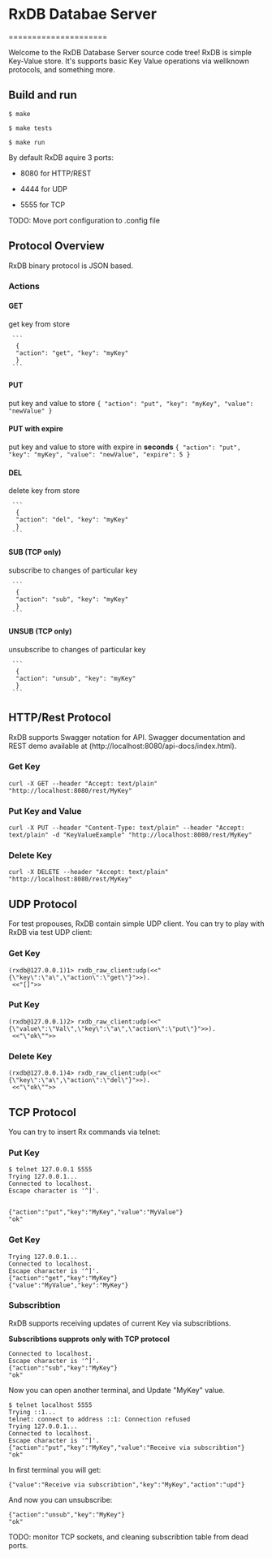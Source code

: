 # RxDB Databae Server
=====================

Welcome to the RxDB Database Server source code tree!
RxDB is simple Key-Value store. It's supports basic Key Value operations
via wellknown protocols, and something more. 


Build and run
-------------

	$ make

	$ make tests

	$ make run

By default RxDB aquire 3 ports:

   - 8080 for HTTP/REST

   - 4444 for UDP

   - 5555 for TCP

TODO: Move port configuration to .config file

## Protocol Overview

RxDB binary protocol is JSON based. 

### Actions

#### GET

get key from store

     ```
      {
      "action": "get", "key": "myKey"
      }     		
     ```
     
#### PUT

put key and value to store
     ```
      {
      "action": "put", "key": "myKey", "value": "newValue"
      }     		
     ```

#### PUT with expire

put key and value to store with expire in **seconds**
     ```
      {
      "action": "put", "key": "myKey", "value": "newValue", "expire": 5
      }     		
     ```
#### DEL

delete key from store

     ```
      {
      "action": "del", "key": "myKey"
      }     		
     ```

#### SUB (TCP only)

subscribe to changes of particular key

     ```
      {
      "action": "sub", "key": "myKey"
      }     		
     ```

#### UNSUB (TCP only)

unsubscribe to changes of particular key

     ```
      {
      "action": "unsub", "key": "myKey"
      }     		
     ```


## HTTP/Rest Protocol


RxDB supports Swagger notation for API. Swagger documentation and REST demo available at (http://localhost:8080/api-docs/index.html).

### Get Key

   ```
   curl -X GET --header "Accept: text/plain" "http://localhost:8080/rest/MyKey"
   ```

### Put Key and Value

   ```
   curl -X PUT --header "Content-Type: text/plain" --header "Accept: text/plain" -d "KeyValueExample" "http://localhost:8080/rest/MyKey"
   ```
   
### Delete Key

   ```
   curl -X DELETE --header "Accept: text/plain" "http://localhost:8080/rest/MyKey"
   ```


## UDP Protocol

For test propouses, RxDB contain simple UDP client. You can try to play with RxDB via test UDP client:

### Get Key
   
  ```
  (rxdb@127.0.0.1)1> rxdb_raw_client:udp(<<"{\"key\":\"a\",\"action\":\"get\"}">>).
   <<"[]">>
   ```

### Put Key

  ```
  (rxdb@127.0.0.1)2> rxdb_raw_client:udp(<<"{\"value\":\"Val\",\"key\":\"a\",\"action\":\"put\"}">>).
   <<"\"ok\"">>
   ```

### Delete Key

  ```
  (rxdb@127.0.0.1)4> rxdb_raw_client:udp(<<"{\"key\":\"a\",\"action\":\"del\"}">>).
   <<"\"ok\"">>
   ```


## TCP Protocol
   
You can try to insert Rx commands via telnet:

### Put Key

```
$ telnet 127.0.0.1 5555
Trying 127.0.0.1...
Connected to localhost.
Escape character is '^]'.
 

{"action":"put","key":"MyKey","value":"MyValue"}
"ok"

```

### Get Key

```
Trying 127.0.0.1...
Connected to localhost.
Escape character is '^]'.
{"action":"get","key":"MyKey"}
{"value":"MyValue","key":"MyKey"}
```

### Subscribtion 

RxDB supports receiving updates of current Key via subscribtions.

**Subscribtions supprots only with TCP protocol**

```
Connected to localhost.
Escape character is '^]'.
{"action":"sub","key":"MyKey"}
"ok"
```

Now you can open another terminal, and Update "MyKey" value.

```
$ telnet localhost 5555
Trying ::1...
telnet: connect to address ::1: Connection refused
Trying 127.0.0.1...
Connected to localhost.
Escape character is '^]'.
{"action":"put","key":"MyKey","value":"Receive via subscribtion"}
"ok"
```

In first terminal you will get:

```
{"value":"Receive via subscribtion","key":"MyKey","action":"upd"}
```

And now you can unsubscribe:

```
{"action":"unsub","key":"MyKey"}
"ok"
```

TODO: monitor TCP sockets, and cleaning subscribtion table from dead ports. 